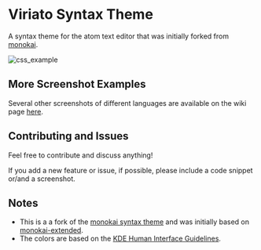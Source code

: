 # Viriato Syntax Theme

A syntax theme for the atom text editor that was initially forked from [monokai](https://atom.io/themes/monokai).

![css_example](https://cloud.githubusercontent.com/assets/1958425/5343568/1fa2229e-7eff-11e4-866f-2ca2f104ae59.png)

## More Screenshot Examples
Several other screenshots of different languages are available on the wiki page [here](https://github.com/asantos3/viriato/wiki/Screenshots).

## Contributing and Issues
Feel free to contribute and discuss anything!

If you add a new feature or issue, if possible, please include a code snippet or/and a screenshot.

## Notes

* This is a a fork of the [monokai syntax theme](https://atom.io/themes/monokai) and was initially based on [monokai-extended](https://atom.io/themes/monokai-extended).
* The colors are based on the [KDE Human Interface Guidelines](https://techbase.kde.org/Projects/Usability/HIG/Color).

